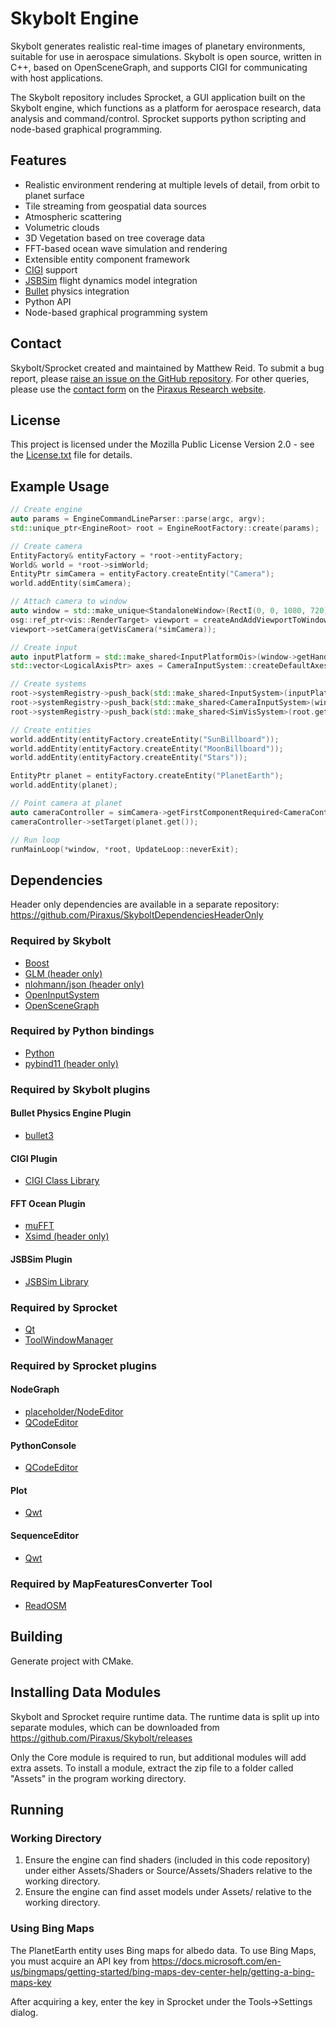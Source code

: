 # Skybolt Engine
Skybolt generates realistic real-time images of planetary environments, suitable for use in aerospace simulations. Skybolt is open source, written in C++, based on OpenSceneGraph, and supports CIGI for communicating with host applications.

The Skybolt repository includes Sprocket, a GUI application built on the Skybolt engine, which functions as a platform for aerospace research, data analysis and command/control. Sprocket supports python scripting and node-based graphical programming.

## Features
* Realistic environment rendering at multiple levels of detail, from orbit to planet surface
* Tile streaming from geospatial data sources
* Atmospheric scattering
* Volumetric clouds
* 3D Vegetation based on tree coverage data
* FFT-based ocean wave simulation and rendering
* Extensible entity component framework
* [CIGI](https://en.wikipedia.org/wiki/Common_Image_Generator_Interface) support
* [JSBSim](https://github.com/JSBSim-Team/jsbsim) flight dynamics model integration
* [Bullet](https://github.com/bulletphysics/bullet3) physics integration
* Python API
* Node-based graphical programming system

## Contact
Skybolt/Sprocket created and maintained by Matthew Reid.
To submit a bug report, please [raise an issue on the GitHub repository](https://github.com/Piraxus/Skybolt/issues).
For other queries, please use the [contact form](https://piraxus.com/contact) on the [Piraxus Research website](https://piraxus.com).

## License
This project is licensed under the Mozilla Public License Version 2.0 - see the [License.txt](License.txt) file for details.

## Example Usage
```cpp
// Create engine
auto params = EngineCommandLineParser::parse(argc, argv);
std::unique_ptr<EngineRoot> root = EngineRootFactory::create(params);

// Create camera
EntityFactory& entityFactory = *root->entityFactory;
World& world = *root->simWorld;
EntityPtr simCamera = entityFactory.createEntity("Camera");
world.addEntity(simCamera);

// Attach camera to window
auto window = std::make_unique<StandaloneWindow>(RectI(0, 0, 1080, 720));
osg::ref_ptr<vis::RenderTarget> viewport = createAndAddViewportToWindowWithEngine(*window, *root);
viewport->setCamera(getVisCamera(*simCamera));

// Create input
auto inputPlatform = std::make_shared<InputPlatformOis>(window->getHandle(), window->getWidth(), window->getHeight()));
std::vector<LogicalAxisPtr> axes = CameraInputSystem::createDefaultAxes(*inputPlatform);

// Create systems
root->systemRegistry->push_back(std::make_shared<InputSystem>(inputPlatform, window.get(), axes));
root->systemRegistry->push_back(std::make_shared<CameraInputSystem>(window.get(), simCamera, inputPlatform, axes));
root->systemRegistry->push_back(std::make_shared<SimVisSystem>(root.get(), simCamera));

// Create entities
world.addEntity(entityFactory.createEntity("SunBillboard"));
world.addEntity(entityFactory.createEntity("MoonBillboard"));
world.addEntity(entityFactory.createEntity("Stars"));

EntityPtr planet = entityFactory.createEntity("PlanetEarth");
world.addEntity(planet);

// Point camera at planet
auto cameraController = simCamera->getFirstComponentRequired<CameraControllerComponent>()->cameraController;
cameraController->setTarget(planet.get());

// Run loop
runMainLoop(*window, *root, UpdateLoop::neverExit);
```

## Dependencies
Header only dependencies are available in a separate repository: https://github.com/Piraxus/SkyboltDependenciesHeaderOnly

### Required by Skybolt
* [Boost](www.boost.com)
* [GLM (header only)](https://github.com/g-truc/glm)
* [nlohmann/json (header only)](https://github.com/nlohmann/json)
* [OpenInputSystem](https://github.com/wgois/OIS)
* [OpenSceneGraph](https://github.com/openscenegraph/OpenSceneGraph)

### Required by Python bindings
* [Python](https://www.python.org)
* [pybind11 (header only)](https://github.com/pybind/pybind11)

### Required by Skybolt plugins

#### Bullet Physics Engine Plugin
* [bullet3](https://github.com/bulletphysics/bullet3)

#### CIGI Plugin
* [CIGI Class Library](http://cigi.sourceforge.net/product_ccl.php)

#### FFT Ocean Plugin
* [muFFT](https://github.com/Themaister/muFFT)
* [Xsimd (header only)](https://github.com/xtensor-stack/xsimd)

#### JSBSim Plugin
* [JSBSim Library](https://github.com/JSBSim-Team/jsbsim)

### Required by Sprocket
* [Qt](https://www.qt.io)
* [ToolWindowManager](https://github.com/Riateche/toolwindowmanager)

### Required by Sprocket plugins
#### NodeGraph
* [placeholder/NodeEditor](https://github.com/paceholder/nodeeditor)
* [QCodeEditor](https://github.com/cbtek/EasyCodeCreator/tree/master/common/contrib/QCodeEditor)

#### PythonConsole
* [QCodeEditor](https://github.com/cbtek/EasyCodeCreator/tree/master/common/contrib/QCodeEditor)

#### Plot
* [Qwt](https://github.com/opencor/qwt)

#### SequenceEditor
* [Qwt](https://github.com/opencor/qwt)

### Required by MapFeaturesConverter Tool
* [ReadOSM](https://www.gaia-gis.it/fossil/readosm/index)

## Building
Generate project with CMake.

## Installing Data Modules
Skybolt and Sprocket require runtime data. The runtime data is split up into separate modules, which can be downloaded from https://github.com/Piraxus/Skybolt/releases

Only the Core module is required to run, but additional modules will add extra assets. To install a module, extract the zip file to a folder called "Assets" in the program working directory.

## Running
### Working Directory
1. Ensure the engine can find shaders (included in this code repository) under either Assets/Shaders or Source/Assets/Shaders relative to the working directory.
2. Ensure the engine can find asset models under Assets/ relative to the working directory.

### Using Bing Maps
The PlanetEarth entity uses Bing maps for albedo data. To use Bing Maps, you must acquire an API key from https://docs.microsoft.com/en-us/bingmaps/getting-started/bing-maps-dev-center-help/getting-a-bing-maps-key

After acquiring a key, enter the key in Sprocket under the Tools->Settings dialog.
